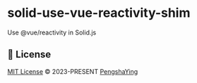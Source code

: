 # solid-use-vue-reactivity-shim

Use @vue/reactivity in Solid.js

## 📄 License

[MIT License](https://github.com/yingpengsha/solid-use-vue-reactivity-shim/blob/main/LICENSE) &copy; 2023-PRESENT [PengshaYing](https://github.com/yingpengsha)
